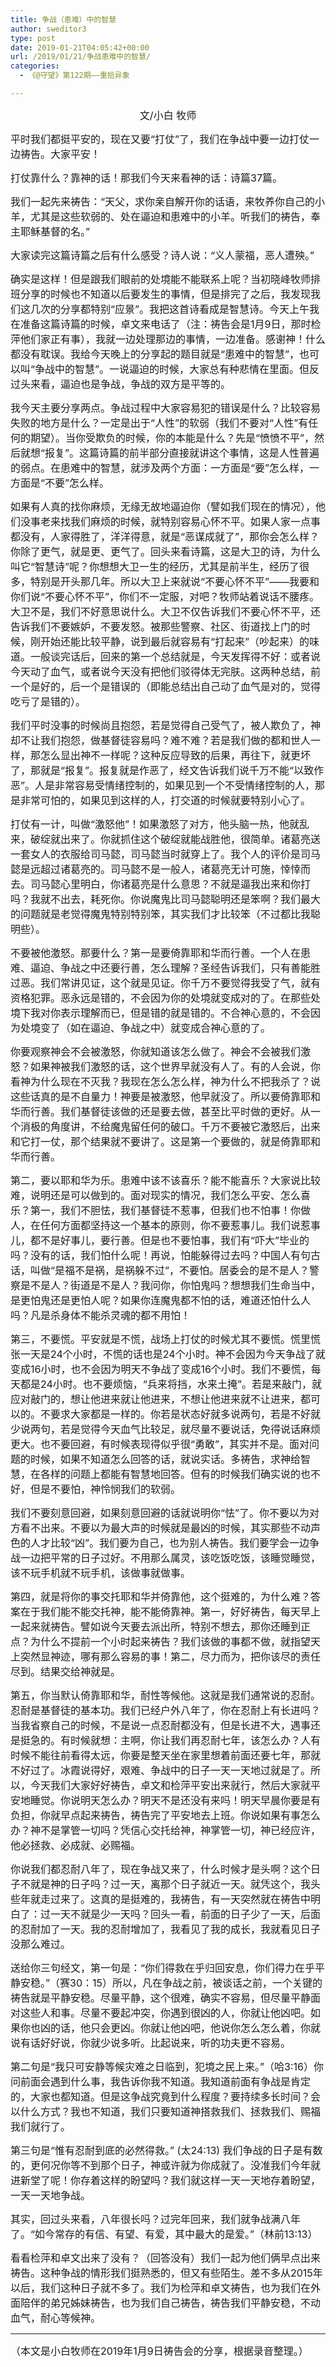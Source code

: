 ```yaml
---
title: 争战（患难）中的智慧
author: sweditor3
type: post
date: 2019-01-21T04:05:42+00:00
url: /2019/01/21/争战患难中的智慧/
categories:
  - 《@守望》第122期——重拾异象

---
```

<p style="text-align: center;">
  <span style="font-size: 12pt;">文/小白 牧师</span>
</p>

<span style="font-size: 12pt;">平时我们都挺平安的，现在又要“打仗”了，我们在争战中要一边打仗一边祷告。大家平安！</span>

<span style="font-size: 12pt;">打仗靠什么？靠神的话！那我们今天来看神的话：诗篇37篇。</span>

<span style="font-size: 12pt;">我们一起先来祷告：“天父，求你亲自解开你的话语，来牧养你自己的小羊，尤其是这些软弱的、处在逼迫和患难中的小羊。听我们的祷告，奉主耶稣基督的名。”</span>

<span style="font-size: 12pt;">大家读完这篇诗篇之后有什么感受？诗人说：“义人蒙福，恶人遭殃。”</span>

<span style="font-size: 12pt;">确实是这样！但是跟我们眼前的处境能不能联系上呢？当初晓峰牧师排班分享的时候也不知道以后要发生的事情，但是排完了之后，我发现我们这几次的分享都特别“应景”。我把这首诗看成是智慧诗。今天上午我在准备这篇诗篇的时候，卓文来电话了（注：祷告会是1月9日，那时检萍他们家正有事），我就一边处理那边的事情，一边准备。感谢神！什么都没有耽误。我给今天晚上的分享起的题目就是“患难中的智慧”，也可以叫“争战中的智慧”。一说逼迫的时候，大家总有种悲情在里面。但反过头来看，逼迫也是争战，争战的双方是平等的。</span>

<span style="font-size: 12pt;">我今天主要分享两点。争战过程中大家容易犯的错误是什么？比较容易失败的地方是什么？一定是出于“人性”的软弱（我们不要对“人性”有任何的期望）。当你受欺负的时候，你的本能是什么？先是“愤愤不平”，然后就想“报复”。这篇诗篇的前半部分直接就讲这个事情，这是人性普遍的弱点。在患难中的智慧，就涉及两个方面：一方面是“要”怎么样，一方面是“不要”怎么样。</span>

<span style="font-size: 12pt;">如果有人真的找你麻烦，无缘无故地逼迫你（譬如我们现在的情况），他们没事老来找我们麻烦的时候，就特别容易心怀不平。如果人家一点事都没有，人家得胜了，洋洋得意，就是“恶谋成就了”，那你会怎么样？你除了更气，就是更、更气了。回头来看诗篇，这是大卫的诗，为什么叫它“智慧诗”呢？你想想大卫一生的经历，尤其是前半生，经历了很多，特别是开头那几年。所以大卫上来就说“不要心怀不平”——我要和你们说“不要心怀不平”，你们不一定服，对吧？牧师站着说话不腰疼。大卫不是，我们不好意思说什么。大卫不仅告诉我们不要心怀不平，还告诉我们不要嫉妒，不要发怒。被那些警察、社区、街道找上门的时候，刚开始还能比较平静，说到最后就容易有“打起来”（吵起来）的味道。一般谈完话后，回来的第一个总结就是，今天发挥得不好：或者说今天动了血气，或者说今天没有把他们驳得体无完肤。这两种总结，前一个是好的，后一个是错误的（即能总结出自己动了血气是对的，觉得吃亏了是错的）。</span>

<span style="font-size: 12pt;">我们平时没事的时候尚且抱怨，若是觉得自己受气了，被人欺负了，神却不让我们抱怨，做基督徒容易吗？难不难？若是我们做的都和世人一样，那怎么显出神不一样呢？这种反应导致的后果，再往下，就更坏了，那就是“报复”。报复就是作恶了，经文告诉我们说千万不能“以致作恶”。人是非常容易受情绪控制的，如果见到一个不受情绪控制的人，那是非常可怕的，如果见到这样的人，打交道的时候就要特别小心了。</span>

<span style="font-size: 12pt;">打仗有一计，叫做“激怒他”！如果激怒了对方，他头脑一热，他就乱来，破绽就出来了。你就抓住这个破绽就能战胜他，很简单。诸葛亮送一套女人的衣服给司马懿，司马懿当时就穿上了。我个人的评价是司马懿是远超过诸葛亮的。司马懿不是一般人，诸葛亮无计可施，悻悻而去。司马懿心里明白，你诸葛亮是什么意思？不就是逼我出来和你打吗？我就不出去，耗死你。你说魔鬼比司马懿聪明还是笨啊？我们最大的问题就是老觉得魔鬼特别特别笨，其实我们才比较笨（不过都比我聪明些）。</span>

<span style="font-size: 12pt;">不要被他激怒。那要什么？第一是要倚靠耶和华而行善。一个人在患难、逼迫、争战之中还要行善，怎么理解？圣经告诉我们，只有善能胜过恶。我们常讲见证，这个就是见证。你千万不要觉得我受了气，就有资格犯罪。恶永远是错的，不会因为你的处境就变成对的了。在那些处境下我对你表示理解而已，但是错的就是错的。不合神心意的，不会因为处境变了（如在逼迫、争战之中）就变成合神心意的了。</span>

<span style="font-size: 12pt;">你要观察神会不会被激怒，你就知道该怎么做了。神会不会被我们激怒？如果神被我们激怒的话，这个世界早就没有人了。有的人会说，你看神为什么现在不灭我？我现在怎么怎么样，神为什么不把我杀了？说这些话真的是不自量力！神要是被激怒，他早就没了。所以要倚靠耶和华而行善。我们基督徒该做的还是要去做，甚至比平时做的更好。从一个消极的角度讲，不给魔鬼留任何的破口。千万不要被它激怒后，出来和它打一仗，那个结果就不要讲了。这是第一个要做的，就是倚靠耶和华而行善。</span>

<span style="font-size: 12pt;">第二，要以耶和华为乐。患难中该不该喜乐？能不能喜乐？大家说比较难，说明还是可以做到的。面对现实的情况，我们怎么平安、怎么喜乐？第一，我们不胆怯，我们基督徒不惹事，但我们也不怕事！你做人，在任何方面都坚持这一个基本的原则，你不要惹事儿。我们说惹事儿，都不是好事儿，要行善。但是也不要怕事，我们有“吓大”毕业的吗？没有的话，我们怕什么呢！再说，怕能躲得过去吗？中国人有句古话，叫做“是福不是祸，是祸躲不过”，不要怕。居委会的是不是人？警察是不是人？街道是不是人？我问你，你怕鬼吗？想想我们生命当中，是更怕鬼还是更怕人呢？如果你连魔鬼都不怕的话，难道还怕什么人吗？凡是杀身体不能杀灵魂的都不用怕！</span>

<span style="font-size: 12pt;">第三，不要慌。平安就是不慌，战场上打仗的时候尤其不要慌。慌里慌张一天是24个小时，不慌的话也是24个小时。神不会因为今天争战了就变成16小时，也不会因为明天不争战了变成16个小时。我们不要慌，每天都是24小时。也不要烦恼，“兵来将挡，水来土掩”。若是来敲门，就应对敲门的，想让他进来就让他进来，不想让他进来就不让进来，都可以的。不要求大家都是一样的。你若是状态好就多说两句，若是不好就少说两句，若是觉得今天血气比较足，就尽量不要说话，免得说话麻烦更大。也不要回避，有时候表现得似乎很“勇敢”，其实并不是。面对问题的时候，如果不知道怎么回答的话，就说实话。多祷告，求神给智慧，在各样的问题上都能有智慧地回答。但有的时候我们确实说的也不好，但是不要怕，神怜悯我们的软弱。</span>

<span style="font-size: 12pt;">我们不要刻意回避，如果刻意回避的话就说明你“怯”了。你不要以为对方看不出来。不要以为最大声的时候就是最凶的时候，其实那些不动声色的人才比较“凶”。我们要为自己，也为别人祷告。我们要学会一边争战一边把平常的日子过好。不用那么属灵，该吃饭吃饭，该睡觉睡觉，该不玩手机就不玩手机，该做事就做事。</span>

<span style="font-size: 12pt;">第四，就是将你的事交托耶和华并倚靠他，这个挺难的，为什么难？答案在于我们能不能交托神，能不能倚靠神。第一，好好祷告，每天早上一起来就祷告。譬如说今天要去派出所，特别不想去，那你还睡到正点？为什么不提前一个小时起来祷告？我们该做的事都不做，就指望天上突然显神迹，哪有那么容易的事！第二，尽力而为，把你该尽的责任尽到。结果交给神就是。</span>

<span style="font-size: 12pt;">第五，你当默认倚靠耶和华，耐性等候他。这就是我们通常说的忍耐。忍耐是基督徒的基本功。我们已经户外八年了，你在忍耐上有长进吗？当我省察自己的时候，不是说一点忍耐都没有，但是长进不大，遇事还是挺急的。有时候就想：主啊，你让我们再忍耐七年，该怎么办？人有时候不能往前看得太远，你要是整天坐在家里想着前面还要七年，那就不好过了。冰霞说得好，艰难、争战中的日子一天一天地过就是了。所以，今天我们大家好好祷告，卓文和检萍平安出来就行，然后大家就平安地睡觉。你说明天怎么办？明天不是还没有来吗！明天早晨你要是有负担，你就早点起来祷告，祷告完了平安地去上班。你说如果有事怎么办？神不是掌管一切吗？凭信心交托给神，神掌管一切，神已经应许，他必拯救、必成就、必赐福。</span>
  
<span style="font-size: 12pt;">你说我们都忍耐八年了，现在争战又来了，什么时候才是头啊？这个日子不就是神的日子吗？过一天，离那个日子就近一天。就凭这个，我头些年就走过来了。这真的是挺难的，我祷告，有一天突然就在祷告中明白了：过一天不就是少一天吗？回头一看，前面的日子少了一天，后面的忍耐加了一天。我的忍耐增加了，我看见了我的成长，我就看见日子没那么难过。</span>

<span style="font-size: 12pt;">送给你三句经文，第一句是：“你们得救在乎归回安息，你们得力在乎平静安稳。”（赛30：15）所以，凡在争战之前，被谈话之前，一个关键的祷告就是平静安稳。尽量平静，这个很难，确实不容易，但尽量平静面对这些人和事。尽量不要起冲突，你遇到很凶的人，你就让他凶吧。如果你也凶的话，他只会更凶。你就让他凶吧，他说你怎么怎么着，你就说有话好好说，你就少说多听。比起说来，听的功夫更不容易。</span>

<span style="font-size: 12pt;">第二句是“我只可安静等候灾难之日临到，犯境之民上来。”（哈3:16）你问前面会遇到什么事，我告诉你我不知道。我知道前面有争战是肯定的，大家也都知道。但是这争战究竟到什么程度？要持续多长时间？会以什么方式？我也不知道，我们只要知道神搭救我们、拯救我们、赐福我们就行了。</span>

<span style="font-size: 12pt;">第三句是“惟有忍耐到底的必然得救。” (太24:13) 我们争战的日子是有数的，更何况你等不到那个日子，神或许就为你成就了。没准我们今年就进新堂了呢！你存着这样的盼望吗？我们就这样一天一天地存着盼望，一天一天地争战。</span>

<span style="font-size: 12pt;">其实，回过头来看，八年很长吗？过完年回来，我们就争战满八年了。“如今常存的有信、有望、有爱，其中最大的是爱。”（林前13:13）</span>

<span style="font-size: 12pt;">看看检萍和卓文出来了没有？（回答没有）我们一起为他们俩早点出来祷告。这种争战的情形我们挺熟悉的，但又有些陌生。差不多从2015年以后，我们这种日子就不多了。我们为检萍和卓文祷告，也为我们在外面陪伴的弟兄姊妹祷告，也为我们自己祷告，祷告我们平静安稳，不动血气，耐心等候神。</span>

* * *

<span style="font-size: 12pt;">（本文是小白牧师在2019年1月9日祷告会的分享，根据录音整理。）</span>